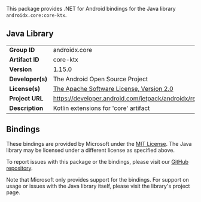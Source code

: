 This package provides .NET for Android bindings for the Java library `androidx.core:core-ktx`.

## Java Library

| | |
|-|-|
| **Group ID** | androidx.core |
| **Artifact ID** | core-ktx |
| **Version** | 1.15.0 |
| **Developer(s)** | The Android Open Source Project |
| **License(s)** | [The Apache Software License, Version 2.0](http://www.apache.org/licenses/LICENSE-2.0.txt) |
| **Project URL** | https://developer.android.com/jetpack/androidx/releases/core#1.15.0 |
| **Description** | Kotlin extensions for &#x27;core&#x27; artifact |

## Bindings

These bindings are provided by Microsoft under the [MIT License](https://opensource.org/licenses/MIT). The Java
library may be licensed under a different license as specified above.

To report issues with this package or the bindings, please visit our [GitHub repository](https://aka.ms/android-libraries).

Note that Microsoft only provides support for the bindings. For support on
usage or issues with the Java library itself, please visit the library's project page.
